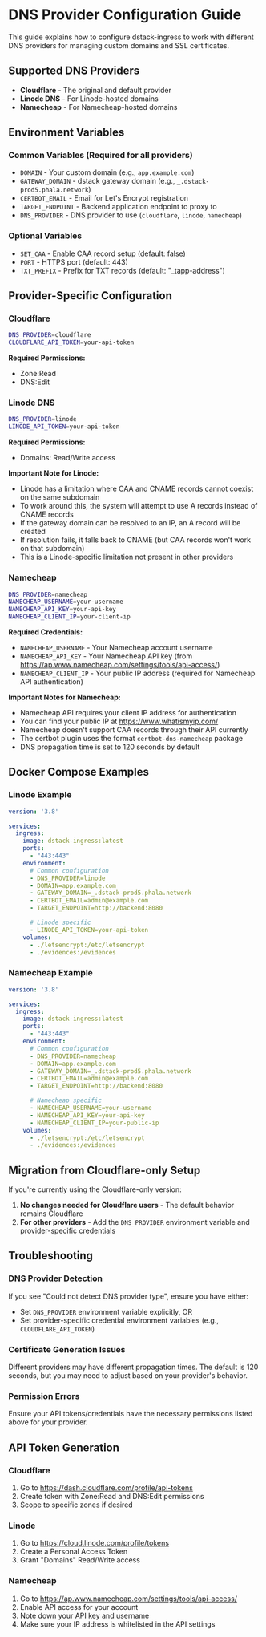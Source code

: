 # DNS Provider Configuration Guide

This guide explains how to configure dstack-ingress to work with different DNS providers for managing custom domains and SSL certificates.

## Supported DNS Providers

- **Cloudflare** - The original and default provider
- **Linode DNS** - For Linode-hosted domains
- **Namecheap** - For Namecheap-hosted domains

## Environment Variables

### Common Variables (Required for all providers)

- `DOMAIN` - Your custom domain (e.g., `app.example.com`)
- `GATEWAY_DOMAIN` - dstack gateway domain (e.g., `_.dstack-prod5.phala.network`)
- `CERTBOT_EMAIL` - Email for Let's Encrypt registration
- `TARGET_ENDPOINT` - Backend application endpoint to proxy to
- `DNS_PROVIDER` - DNS provider to use (`cloudflare`, `linode`, `namecheap`)

### Optional Variables

- `SET_CAA` - Enable CAA record setup (default: false)
- `PORT` - HTTPS port (default: 443)
- `TXT_PREFIX` - Prefix for TXT records (default: "_tapp-address")

## Provider-Specific Configuration

### Cloudflare

```bash
DNS_PROVIDER=cloudflare
CLOUDFLARE_API_TOKEN=your-api-token
```

**Required Permissions:**
- Zone:Read
- DNS:Edit

### Linode DNS

```bash
DNS_PROVIDER=linode
LINODE_API_TOKEN=your-api-token
```

**Required Permissions:**
- Domains: Read/Write access

**Important Note for Linode:**
- Linode has a limitation where CAA and CNAME records cannot coexist on the same subdomain
- To work around this, the system will attempt to use A records instead of CNAME records
- If the gateway domain can be resolved to an IP, an A record will be created
- If resolution fails, it falls back to CNAME (but CAA records won't work on that subdomain)
- This is a Linode-specific limitation not present in other providers

### Namecheap

```bash
DNS_PROVIDER=namecheap
NAMECHEAP_USERNAME=your-username
NAMECHEAP_API_KEY=your-api-key
NAMECHEAP_CLIENT_IP=your-client-ip
```

**Required Credentials:**
- `NAMECHEAP_USERNAME` - Your Namecheap account username
- `NAMECHEAP_API_KEY` - Your Namecheap API key (from https://ap.www.namecheap.com/settings/tools/api-access/)
- `NAMECHEAP_CLIENT_IP` - Your public IP address (required for Namecheap API authentication)

**Important Notes for Namecheap:**
- Namecheap API requires your client IP address for authentication
- You can find your public IP at https://www.whatismyip.com/
- Namecheap doesn't support CAA records through their API currently
- The certbot plugin uses the format `certbot-dns-namecheap` package
- DNS propagation time is set to 120 seconds by default

## Docker Compose Examples

### Linode Example

```yaml
version: '3.8'

services:
  ingress:
    image: dstack-ingress:latest
    ports:
      - "443:443"
    environment:
      # Common configuration
      - DNS_PROVIDER=linode
      - DOMAIN=app.example.com
      - GATEWAY_DOMAIN=_.dstack-prod5.phala.network
      - CERTBOT_EMAIL=admin@example.com
      - TARGET_ENDPOINT=http://backend:8080

      # Linode specific
      - LINODE_API_TOKEN=your-api-token
    volumes:
      - ./letsencrypt:/etc/letsencrypt
      - ./evidences:/evidences
```

### Namecheap Example

```yaml
version: '3.8'

services:
  ingress:
    image: dstack-ingress:latest
    ports:
      - "443:443"
    environment:
      # Common configuration
      - DNS_PROVIDER=namecheap
      - DOMAIN=app.example.com
      - GATEWAY_DOMAIN=_.dstack-prod5.phala.network
      - CERTBOT_EMAIL=admin@example.com
      - TARGET_ENDPOINT=http://backend:8080

      # Namecheap specific
      - NAMECHEAP_USERNAME=your-username
      - NAMECHEAP_API_KEY=your-api-key
      - NAMECHEAP_CLIENT_IP=your-public-ip
    volumes:
      - ./letsencrypt:/etc/letsencrypt
      - ./evidences:/evidences
```

## Migration from Cloudflare-only Setup

If you're currently using the Cloudflare-only version:

1. **No changes needed for Cloudflare users** - The default behavior remains Cloudflare
2. **For other providers** - Add the `DNS_PROVIDER` environment variable and provider-specific credentials

## Troubleshooting

### DNS Provider Detection

If you see "Could not detect DNS provider type", ensure you have either:
- Set `DNS_PROVIDER` environment variable explicitly, OR
- Set provider-specific credential environment variables (e.g., `CLOUDFLARE_API_TOKEN`)

### Certificate Generation Issues

Different providers may have different propagation times. The default is 120 seconds, but you may need to adjust based on your provider's behavior.

### Permission Errors

Ensure your API tokens/credentials have the necessary permissions listed above for your provider.

## API Token Generation

### Cloudflare
1. Go to https://dash.cloudflare.com/profile/api-tokens
2. Create token with Zone:Read and DNS:Edit permissions
3. Scope to specific zones if desired

### Linode
1. Go to https://cloud.linode.com/profile/tokens
2. Create a Personal Access Token
3. Grant "Domains" Read/Write access

### Namecheap
1. Go to https://ap.www.namecheap.com/settings/tools/api-access/
2. Enable API access for your account
3. Note down your API key and username
4. Make sure your IP address is whitelisted in the API settings